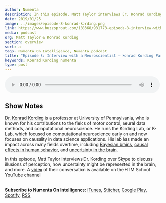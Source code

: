 ```yaml
---
author: Numenta
description: In this episode, Matt Taylor interviews Dr. Konrad Kording to discuss illusions of perception, how uncertainty might be represented in the brain, and more. Dr. Kording is a professor at University of Pennsylvania, known for his contributions to the fields of motor control, neural data methods, and computational neuroscience.
date: 2019/01/25
image: ../images/episode-8-konrad-kording.png
link: https://www.buzzsprout.com/188368/931773-episode-8-interview-with-a-neuroscientist-konrad-kording-part-1
media: podcast
org: Matt Taylor & Konrad Kording
section: overview
sort: a
tags: Numenta On Intelligence, Numenta podcast
title: "Episode 8: Interview with a Neuroscientist – Konrad Kording Part 1"
keywords: Konrad Kording numenta
type: post
---
```


<audio controls preload="metadata" style=" width:500px;"> <source src="https://www.buzzsprout.com/188368/931773-episode-8-interview-with-a-neuroscientist-konrad-kording-part-1.mp3" type="audio/mpeg">Your browser does not support the audio element. </audio>

## Show Notes

[Dr. Konrad Kording](http://kordinglab.com/) is a professor at University of Pennsylvania, who is known for his contributions to the fields of motor control, neural data methods, and computational neuroscience. He runs the Kording Lab, or K-Lab, which focused on computational neuroscience early on and now focuses on causality in data science applications. His lab has made an impact across many fields overtime, including [Bayesian brains](http://www.sciencedirect.com/science/article/pii/S1364661306001276), [causal effects in human behavior](http://journals.plos.org/plosone/article?id=10.1371/journal.pone.0000943), and [uncertainty in the brain](https://www.ncbi.nlm.nih.gov/pmc/articles/PMC4946902/).

In this episode, Matt Taylor interviews Dr. Kording over Skype to discuss illusions of perception, how uncertainty might be represented in the brain, and more. A [video](https://youtu.be/RhZ7b_UBT4U) of their conversation is available on the HTM School YouTube channel.

<br>**Subscribe to Numenta On Intelligence:**  [iTunes](https://itunes.apple.com/us/podcast/numenta-on-intelligence/id1406940219), [Stitcher](https://www.stitcher.com/podcast/numenta-on-intelligence), [Google Play](https://play.google.com/music/listen?u=1#/ps/Iso5mnblc5aksx4k6etlz5243se), [Spotify](https://open.spotify.com/show/1vH1TuF6HR51D4rYAfF7aT?si=zqpeFHAKRc6H7s9fsabukg), [RSS](https://feeds.buzzsprout.com/188368.rss)
